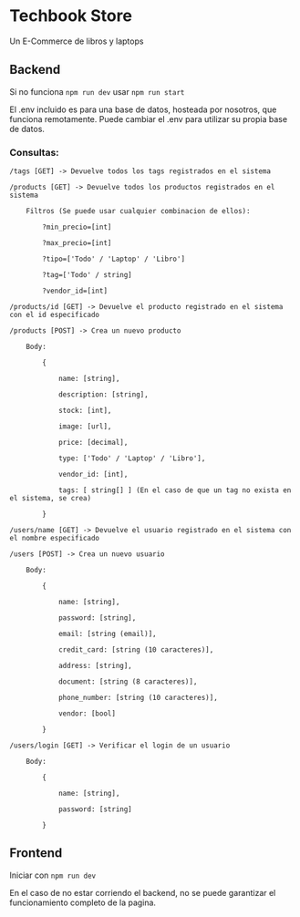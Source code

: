 # Techbook Store

Un E-Commerce de libros y laptops

## Backend

Si no funciona
```npm run dev```
usar
```npm run start```

El .env incluido es para una base de datos, hosteada por nosotros, que funciona remotamente.
Puede cambiar el .env para utilizar su propia base de datos.

### Consultas:
```
/tags [GET] -> Devuelve todos los tags registrados en el sistema
```
```
/products [GET] -> Devuelve todos los productos registrados en el sistema

	Filtros (Se puede usar cualquier combinacion de ellos):

		?min_precio=[int]

		?max_precio=[int]

		?tipo=['Todo' / 'Laptop' / 'Libro']

		?tag=['Todo' / string]

		?vendor_id=[int]
```
```
/products/id [GET] -> Devuelve el producto registrado en el sistema con el id especificado
```
```
/products [POST] -> Crea un nuevo producto

	Body:

		{

			name: [string],

			description: [string],

			stock: [int],

			image: [url],

			price: [decimal],

			type: ['Todo' / 'Laptop' / 'Libro'],

			vendor_id: [int],

			tags: [ string[] ] (En el caso de que un tag no exista en el sistema, se crea)

		}
```
```
/users/name [GET] -> Devuelve el usuario registrado en el sistema con el nombre especificado
```
```
/users [POST] -> Crea un nuevo usuario

	Body:

		{

			name: [string],

			password: [string],

			email: [string (email)],

			credit_card: [string (10 caracteres)],

			address: [string],

			document: [string (8 caracteres)],

			phone_number: [string (10 caracteres)],

			vendor: [bool]

		}
```
```
/users/login [GET] -> Verificar el login de un usuario

	Body:

		{

			name: [string],

			password: [string]

		}
```

## Frontend

Iniciar con
```npm run dev```

En el caso de no estar corriendo el backend, no se puede garantizar el funcionamiento completo de la pagina.
